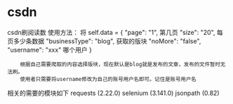 # csdn
csdn刷阅读数
使用方法：
将
self.data = {
            "page": "1",  第几页
            "size": "20", 每页多少条数据
            "businessType": "blog", 获取的版块
            "noMore": "false",  
            "username": "xxx"  哪个用户
        }
        
        根据自己需要爬取的内容选择版块，现在默认是blog就是发布的文章，发布的文件暂时无法刷。
        使用者只需要将username修改为自己的账号用户名即可。记住是账号用户名
 相关的需要的模块如下
requests (2.22.0)
selenium (3.141.0)
jsonpath (0.82)
